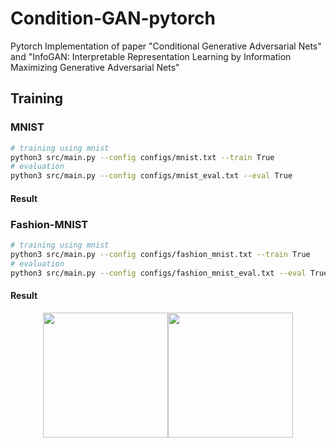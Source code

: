 # Condition-GAN-pytorch
Pytorch Implementation of paper "Conditional Generative Adversarial Nets" and "InfoGAN: Interpretable Representation Learning by Information Maximizing Generative Adversarial Nets" 
## Training
### MNIST
```bash
# training using mnist
python3 src/main.py --config configs/mnist.txt --train True
# evaluation 
python3 src/main.py --config configs/mnist_eval.txt --eval True
```
#### Result

### Fashion-MNIST
```bash
# training using mnist
python3 src/main.py --config configs/fashion_mnist.txt --train True
# evaluation 
python3 src/main.py --config configs/fashion_mnist_eval.txt --eval True
```
#### Result
<center class="half">
    <img src="data/asset/fashion_mnist/loss.gif" width="200"/><img src="data/asset/fashion_mnist/synsethesis.gif" width="200"/>
</center>